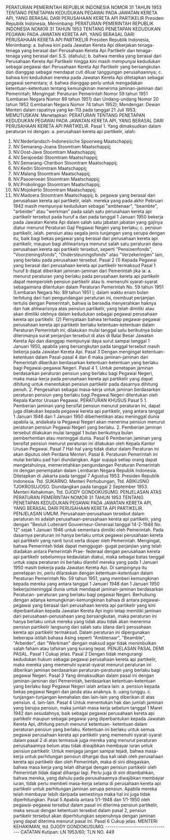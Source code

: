  PERATURAN PEMERINTAH REPUBLIK INDONESIA NOMOR 31 TAHUN 1953 TENTANG PENETAPAN KEDUDUKAN PEGAWAI PADA JAWATAN KERETA API, YANG BERASAL DARI PERUSAHAAN KERETA API PARTIKELIR Presiden Republik Indonesia, Menimbang: PERATURAN PEMERINTAH REPUBLIK INDONESIA NOMOR 31 TAHUN 1953 TENTANG PENETAPAN KEDUDUKAN PEGAWAI PADA JAWATAN KERETA API, YANG BERASAL DARI PERUSAHAAN KERETA API PARTIKELIR Presiden Republik Indonesia, Menimbang:
a. bahwa kini pada Jawatan Kereta Api dikerjakan tenaga-tenaga yang berasal dari Perusahaan Kereta Api Partikelir dan tenaga-tenaga yang berasal dari S.S. (dahulu);
b. bahwa mereka yang berasal dari Perusahaan Kereta Api Partikelir hingga kini masih mempunyai kedudukan sebagai pegawai dari Perusahaan Kereta Api Partikelir yang bersangkutan dan dianggap sebagai mendapat cuti diluar tanggungan perusahaannya;
c. bahwa kini kedudukan mereka pada Jawatan Kereta Api ditetapkan sebagai pegawai sementara;
d. bahwa dianggap perlu untuk mengadakan ketentuan-ketentuan tentang kemungkinan menerima jaminan-jaminan dari Pemerintah;
Mengingat:
 Peraturan Pemerintah Nomor 59 tahun 1951 (Lembaran Negara Nomor 89 tahun 1951) dan Undang-undang Nomor 20 tahun 1952 (Lembaran Negara Nomor 74 tahun 1952); Mendengar: Dewan Menteri dalam rapatnya yang ke-113 pada tanggal 21 Juli 1953;
MEMUTUSKAN:
 Menetapkan: PERATURAN TENTANG PENETAPAN KEDUDUKAN PEGAWAI PADA JAWATAN KERETA API, YANG BERASAL DARI PERUSAHAAN KERETA API PARTIKELIR. Pasal 1. Yang dimaksudkan dalam peraturan ini dengan:
a. perusahaan kereta api partikelir, ialah:
1. NV.Nederlandsch-Indonesische Spoorweg Maatschappij;
2. NV.Semarang-Joana Stoomtram Maatschappij;
3. NV.Oost-Java Stoomtram Maatschappij;
4. NV.Serajoedal-Stoomtram Maatschappij;
5. NV.Semarang-Cheribon Stoomtram Maatschappij;
6. NV.Kediri Stoomtram Maatschappij;
7. NV.Malang Stoomtram Maatschappij;
8. NV.Pasoeroean Stoomtram Maatschappij;
9. NV.Probolinggo Stoomtram Maatschappij;
10. NV.Mojokerto Stoomtram Maatschappij;
11. NV.Madoera Stoomtram Maatschappij;
b. pegawai yang berasal dari perusahaan kereta api partikelir, ialah. mereka yang pada akhir Pebruari 1942 masih mempunyai kedudukan sebagai "ambtenaar", "beambte", "arbeider" atau "werkman" pada salah satu perusahaan kereta api partikelir tersebut pada huruf a dan pada tanggal 1 Januari 1950 bekerja pada Jawatan Kereta Api dalam salah satu jabatan jabatan yang gajinya diatur menurut Peraturan Gaji Pegawai Negeri yang berlaku;
c. pensiun partikelir, ialah. pensiun atau segala jenis tunjangan yang serupa dengan itu, baik bagi bekas pegawai yang berasal dari perusahaan kereta api partikelir, maupun bagi ahliwarisnya menurut salah satu peraturan dana perusahaan kereta api partikelir tersebut, seperti "Pensioenfonds", "Voorzieningsfonds", "Ondersteuningsfonds" atau "Verzekeringen" lain, yang berlaku pada perusahaan tersebut. Pasal 2 (1) Kepada Pegawai yang berasal dari perusahaan kereta api partikelir termaksud Pasal 1 huruf b dapat diberikan jaminan-jaminan dari Pemerintah jika ia:
a. menurut peraturan yang berlaku pada perusahaan kereta api partikelir dapat memperoleh pensiun partikelir atau b. memenuhi syarat-syarat sebagaimana ditentukan dalam Peraturan Pemerintah No. 59 tahun 1951 (Lembaran Negara No. 89 tahun 1951 ); dalam waktu enam bulan terhitung dari hari pengundangan peraturan ini, membuat perjanjian tertulis dengan Pemerintah, bahwa ia bersedia menyerahkan haknya dan hak ahliwarisnya atas pensiun partikelir, yang telah dimiliki atau akan dimiliki olehnya dalam kedudukan sebagai pegawai perusahaan kereta api partikelir. (2) Pernyataan bahwa terhadap pegawai-pegawai perusahaan kereta api partikelir berlaku ketentuan-ketentuan dalam Peraturan Pemerintah ini, dilakukan mulai tanggal satu berikutnya bulan diterimanya surat perjanjian tersebut di atas di Balai Besar Jawatan Kereta Api dan dianggap mempunyai daya surut sampai tanggal 1 Januari 1950, apabila yang bersangkutan pada tanggal tersebut masih bekerja pada Jawatan Kereta Api. Pasal 3 Dengan mengingat ketentuan-ketentuan dalam Pasal-pasal 4 dan 6 maka jaminan-jaminan dari Pemerintah diberikan berdasarkan ketentuan-ketentuan yang berlaku bagi Pegawai-pegawai Negeri. Pasal 4 1. Untuk penetapan jaminan berdasarkan peraturan pensiun yang berlaku bagi Pegawai Negeri, maka masa-kerja pada perusahaan kereta api partikelir yang dapat dihitung untuk menentukan pensiun partikelir pada dasarnya dihitung penuh. 2. Pengesahan sebagai masa-kerja untuk jaminan berdasarkan peraturan pensiun yang berlaku bagi Pegawai Negeri ditentukan oleh Kepala Kantor Urusan Pegawai. PERATURAN KHUSUS Pasal 5 1. Pemberian jaminan yang bersifat pensiun menurut peraturan ini, dapat juga dilakukan kepada pegawai kereta api partikelir, yang antara tanggal 1 Januari 1948 dan 1 Januari 1950 diberhentikan atau meninggal dunia apabila ia, andaikata ia Pegawai Negeri akan menerima pensiun menurut peraturan pensiun Pegawai Negeri yang berlaku. 2. Pemberian jaminan tersebut dilakukan mulai tanggal 1 bulan berikutnya bulan pemberhentian atau meninggal dunia. Pasal 6 Pemberian jaminan yang bersifat pensiun menurut peraturan ini dilakukan oleh Kepala Kantor Urusan Pegawai. Pasal 7 Hal-hal yang tidak diatur dalam Peraturan ini akan diputus oleh Perdana Menteri. Pasal 8. Peraturan Pemerintah ini mulai berlaku pad hari diundangkan. Agar supaya setiap orang dapat mengetahuinya, memerintahkan pengundangan Peraturan Pemerintah ini dengan penempatan dalam Lembaran Negara Republik Indonesia. Ditetapkan di Jakarta pada tanggal 7 Agustus 1953. Presiden Republik Indonesia. Ttd. SUKARNO. Menteri Perhubungan, Ttd. ABIKUSNO TJOKROSUJOSO. Diundangkan pada tanggal 2 September 1953. Menteri Kehakiman, Ttd. DJODY GONDOKUSUMO. PENJELASAN ATAS PERATURAN PEMERINTAH NOMOR 31 TAHUN 1953 TENTANG PENETAPAN KEDUDUKAN PEGAWAI PADA JAWATAN KERETA API, YANG BERASAL DARI PERUSAHAAN KERETA API PARTIKELIR. PENJELASAN UMUM. Perusahaan-perusahaan tersebut dalam peraturan ini adalah perusahaan-perusahaan kereta api partikelir, yang dengan "Besluit Luitenant Gouverneur-Generaal tanggal 14-2-1948 No. 12" sejak 1 Januari 1946 untuk sementara dimiliki oleh Pemerintah. Pada dasarnya peraturan ini hanya berlaku untuk pegawai perusahaan kereta api partikelir yang nanti turut serta dioper oleh Pemerintah. Mengingat, bahwa Pemerintah tidak dapat menggugat- gugat perjanjian yang telah diadakan antara Pemerintah Prae- federaal dengan perusahaan kereta api partikelir sebelumnya kedaulatan diakui, maka sebagai batas tanggal untuk siapa peraturan ini berlaku diambil mereka yang pada 1 Januari 1950 masih bekerja pada Jawatan Kereta Api. Di sampingnya itu penetapan ini, perlu dilaraskan dengan ketentuan-ketentuan dalam Peraturan Pemerintah No. 59 tahun 1951, yang memberi kemungkinan kepada mereka yang antara tanggal 1 Januari 1948 dan 1 Januari 1950 bekerja/meninggal dunia untuk mendapat jaminan-jaminan berdasarkan Peraturan- peraturan yang berlaku bagi pegawai Negeri. Berhubung dengan adanya kemungkinan-kemungkinan bahwa di antara pegawai-pegawai yang berasal dari perusahaan kereta api partikelir yang kini diperbantukan kepada Jawatan Kereta Api ingin tetap memiliki jaminan dari perusahaan-perusahaan yang bersangkutan, maka peraturan ini hanya berlaku untuk mereka yang tidak atau tidak akan menerima pensiun partikelir langsung dari salah satu (dana dari) perusahaan kereta api partikelir termaksud. Dalam peraturan ini dipergunakan beberapa istilah bahasa Asing seperti "Ambtenaar", "Beambte", "Arbeider", dan "Werkman" dengan maksud agar tidak menimbulkan salah faham atau tafsiran yang kurang tepat. PENJELASAN PASAL DEMI PASAL. Pasal 1 Cukup jelas. Pasal 2 Dengan tidak mengurangi kedudukan hukum sebagai pegawai perusahaan kereta api partikelir, maka mereka yang memenuhi syarat-syarat menurut peraturan ini diberikan jaminan berdasarkan peraturan-peraturan yang berlaku bagi pegawai Negeri. Pasal 3 Yang dimaksudkan dalam pasal ini dengan jaminan-jaminan dari Pemerintah, berdasarkan ketentuan-ketentuan yang berlaku bagi Pegawai Negeri ialah antara lain:
a. pensiun kepada bekas pegawai Negeri dan janda atau anaknya. b. uang tunggu. c. tunjangan-tunjangan kemahalan dan lain-lain yang diberikan di atas pensiun. d. lain-lain. Pasal 4 Untuk menentukan hak dan jumlah jaminan yang berupa pensiun, maka jumlah masa kerja sebelum tanggal 1 Maret 1942 dan sesudahnya, baik sebagai pegawai perusahaan kereta api partikelir maupun sebagai pegawai yang diperbantukan kepada Jawatan Kereta Api, dihitung penuh menurut ketentuan- ketentuan dalam peraturan pensiun yang berlaku. Ketentuan ini berlaku untuk semua pegawai perusahaan kereta api partikelir yang memenuhi syarat-syarat dalam pasal 2 di atas termasuk juga mereka yang menurut peraturan perusahaannya belum atau tidak diwajibkan membayar iuran untuk pensiun partikelir. Untuk menjaga jangan sampai tejadi, bahwa masa-kerja untuk perhitungan pensiun dihargai dua kali ialah oleh perusahaan kereta api partikelir dan oleh Pemerintah, maka di sini ditegaskan, bahwa masa kerja yang telah dihargai dengan pensiun partikelir oleh Pemerintah tidak dapat dihargai lagi. Perlu juga di sini ditambahkan, bahwa mereka, yang dahulu pada perusahaannya diwajibkan membayar iuran, tidak perlu membeli masa-kerja selama di perusahaan kereta api partikelir untuk perhitungan jaminan serupa pensiun. Apabila mereka telah membayar lebih daripada semestinya maka hal ini juga tidak diperhitungkan. Pasal 5 Apabila antara 1/1-1948 dan 1/1-1950 oleh pegawai-pegawai tersebut dalam pasal ini diterima pensiun partikelir, maka sesuai dengan ketentuan tersebut dalam pasal 2, pensiun partikelir tersebut akan diperhitungkan sepenuhnya dengan jaminan yang dapat diterima menurut pasal ini. Pasal 6 Cukup jelas. MENTERI KEHAKIMAN, ttd. DJODY GONDOKUSUMO. -------------------------------- CATATAN Kutipan: LN 1953/60; TLN NO. 449
